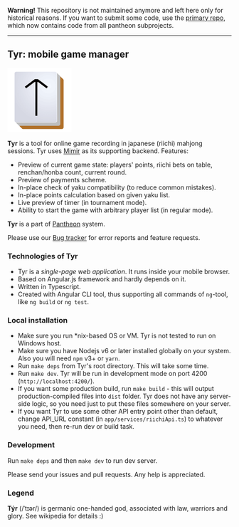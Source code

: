 **Warning!** This repository is not maintained anymore and left here only for historical reasons. If you want to submit some code, use the [primary repo](https://github.com/MahjongPantheon/pantheon), which now contains code from all pantheon subprojects.

---------------------

## Tyr: mobile game manager
![Tyr](src/assets/tyrhires.png?raw=true "Tyr")

**Tyr** is a tool for online game recording in japanese (riichi) mahjong sessions. Tyr uses [Mimir](https://github.com/MahjongPantheon/Mimir) as its supporting backend. 
Features:

- Preview of current game state: players' points, riichi bets on table, renchan/honba count, current round.
- Preview of payments scheme.
- In-place check of yaku compatibility (to reduce common mistakes).
- In-place points calculation based on given yaku list.
- Live preview of timer (in tournament mode).
- Ability to start the game with arbitrary player list (in regular mode).

**Tyr** is a part of [Pantheon](https://github.com/MahjongPantheon) system.

Please use our [Bug tracker](https://pantheon.myjetbrains.com/youtrack/issues/TYR) for error reports and feature requests.

### Technologies of Tyr

- Tyr is a _single-page web application_. It runs inside your mobile browser.
- Based on Angular.js framework and hardly depends on it.
- Written in Typescript.
- Created with Angular CLI tool, thus supporting all commands of `ng`-tool, like `ng build` or `ng test`.

### Local installation

- Make sure you run *nix-based OS or VM. Tyr is not tested to run on Windows host.
- Make sure you have Nodejs v6 or later installed globally on your system. Also you will need `npm` v3+ or `yarn`.
- Run `make deps` from Tyr's root directory. This will take some time.
- Run `make dev`. Tyr will be run in development mode on port 4200 (`http://localhost:4200/`).
- If you want some production build, run `make build` - this will output production-compiled files into `dist` folder. Tyr does not have any server-side logic, so you need just to put these files somewhere on your server.
- If you want Tyr to use some other API entry point other than default, change API_URL constant (in `app/services/riichiApi.ts`) to whatever you need, then re-run dev or build task.

### Development

Run `make deps` and then `make dev` to run dev server.

Please send your issues and pull requests. Any help is appreciated.

### Legend

**Týr** (/ˈtɪər/) is germanic one-handed god, associated with law, warriors and glory. See wikipedia for details :)
